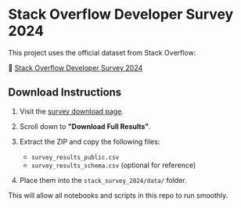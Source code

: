# Stack Overflow Developer Survey 2024

This project uses the official dataset from Stack Overflow:

🔗 [Stack Overflow Developer Survey 2024](https://survey.stackoverflow.co/)

## Download Instructions

1. Visit the [survey download page](https://survey.stackoverflow.co/).
2. Scroll down to **"Download Full Results"**.
3. Extract the ZIP and copy the following files:
   - `survey_results_public.csv`
   - `survey_results_schema.csv` (optional for reference)

4. Place them into the `stack_survey_2024/data/` folder.

This will allow all notebooks and scripts in this repo to run smoothly.

